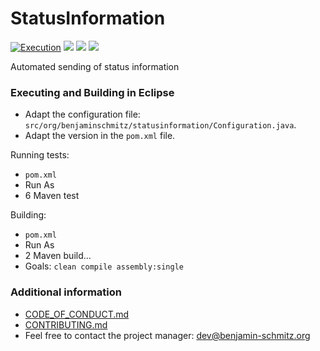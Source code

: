 # StatusInformation

[![Execution](https://github.com/bensofficial/StatusInformation/actions/workflows/main.yml/badge.svg)](https://github.com/bensofficial/StatusInformation/actions/workflows/main.yml)
![](https://github.com/bensofficial/StatusInformation/actions/workflows/build.yml/badge.svg)
![](https://github.com/bensofficial/StatusInformation/actions/workflows/tests.yml/badge.svg)
![](https://github.com/bensofficial/StatusInformation/actions/workflows/codeql-analysis.yml/badge.svg)

Automated sending of status information

### Executing and Building in Eclipse
- Adapt the configuration file: ``src/org/benjaminschmitz/statusinformation/Configuration.java``.
- Adapt the version in the ``pom.xml`` file.

Running tests:
- ``pom.xml``
- Run As
- 6 Maven test

Building: 
- ``pom.xml``
- Run As
- 2 Maven build...
- Goals: ``clean compile assembly:single``

### Additional information
- [CODE_OF_CONDUCT.md](https://github.com/bensofficial/StatusInformation/blob/main/.github/CODE_OF_CONDUCT.md)
- [CONTRIBUTING.md](https://github.com/bensofficial/StatusInformation/blob/main/.github/CONTRIBUTING.md)
- Feel free to contact the project manager: dev@benjamin-schmitz.org
